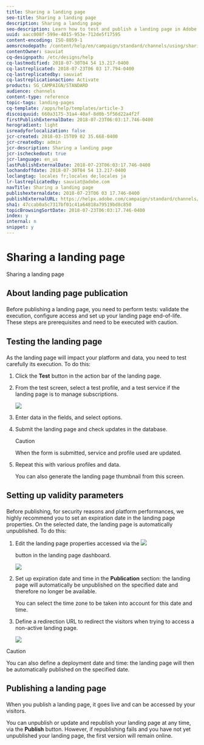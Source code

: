 ```yaml
---
title: Sharing a landing page
seo-title: Sharing a landing page
description: Sharing a landing page
seo-description: Learn how to test and publish a landing page in Adobe Campaign.
uuid: aacc008f-599e-4015-953e-712de5f17595
content-encoding: ISO-8859-1
aemsrcnodepath: /content/help/en/campaign/standard/channels/using/sharing-a-landing-page
contentOwner: sauviat
cq-designpath: /etc/designs/help
cq-lastmodified: 2018-07-30T04 54 13.217-0400
cq-lastreplicated: 2018-07-23T06 03 17.794-0400
cq-lastreplicatedby: sauviat
cq-lastreplicationaction: Activate
products: SG_CAMPAIGN/STANDARD
audience: channels
content-type: reference
topic-tags: landing-pages
cq-template: /apps/help/templates/article-3
discoiquuid: 660a3175-31a4-40af-8d0b-5f56d22a4f2f
firstPublishExternalDate: 2018-07-23T06:03:17.746-0400
herogradient: light
isreadyforlocalization: false
jcr-created: 2018-03-15T09 02 35.668-0400
jcr-createdby: admin
jcr-description: Sharing a landing page
jcr-ischeckedout: true
jcr-language: en_us
lastPublishExternalDate: 2018-07-23T06:03:17.746-0400
lochandoffdate: 2018-07-30T04 54 13.217-0400
loclangtag: locales fr;locales de;locales ja
lr-lastreplicatedby: sauviat@adobe.com
navTitle: Sharing a landing page
publishexternaldate: 2018-07-23T06 03 17.746-0400
publishExternalURL: https://helpx.adobe.com/campaign/standard/channels/using/sharing-a-landing-page.html
sha1: 47ccab0a5c7317bf01c41a64818a79519bd8c850
topicBrowsingSortDate: 2018-07-23T06:03:17.746-0400
index: y
internal: n
snippet: y
---
```


# Sharing a landing page

Sharing a landing page

## <p>About landing page publication</p>

Before publishing a landing page, you need to perform tests: validate the execution, configure access and set up your landing page end-of-life. These steps are prerequisites and need to be executed with caution.

## <p>Testing the landing page </p>

As the landing page will impact your platform and data, you need to test carefully its execution. To do this:

1. Click the **Test** button in the action bar of the landing page.
1. From the test screen, select a test profile, and a test service if the landing page is to manage subscriptions.

   ![](assets/lp_test_2.png)

1. Enter data in the fields, and select options. 
1. Submit the landing page and check updates in the database.

   >[!CAUTION]
   >
   >When the form is submitted, service and profile used are updated.

1. Repeat this with various profiles and data.

   You can also generate the landing page thumbnail from this screen.

## <p>Setting up validity parameters</p>

Before publishing, for security reasons and platform performances, we highly recommend you to set an expiration date in the landing page properties. On the selected date, the landing page is automatically unpublished. To do this:

1. Edit the landing page properties accessed via the  ![](assets/edit_darkgrey-24px.png)

   button in the landing page dashboard.

   ![](assets/lp_edit_properties_button.png)

1. Set up expiration date and time in the **Publication** section: the landing page will automatically be unpublished on the specified date and therefore no longer be available.

   You can select the time zone to be taken into account for this date and time.

1. Define a redirection URL to redirect the visitors when trying to access a non-active landing page.

   ![](assets/lp_settings_general.png)

>[!CAUTION]
>
>You can also define a deployment date and time: the landing page will then be automatically published on the specified date.

## <p>Publishing a landing page</p>

When you publish a landing page, it goes live and can be accessed by your visitors.

You can unpublish or update and republish your landing page at any time, via the **Publish** button. However, if republishing fails and you have not yet unpublished your landing page, the first version will remain online.
